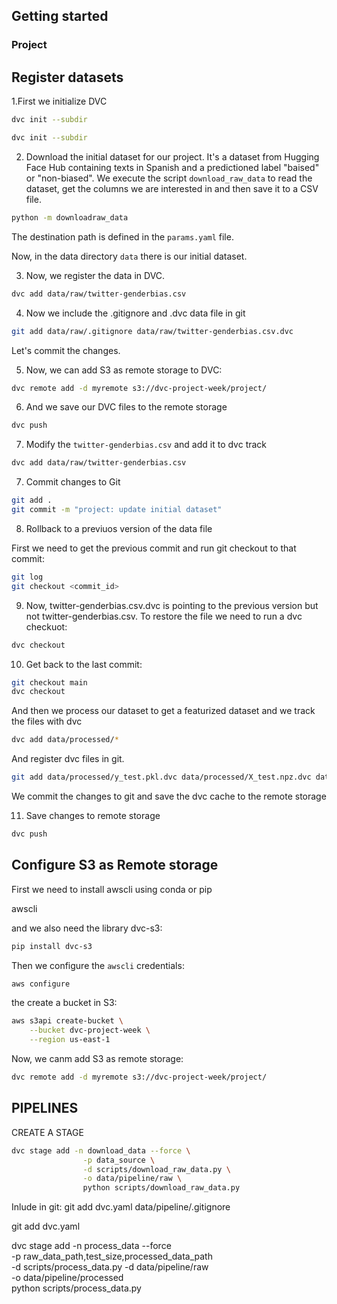 ## Getting started

### Project

## Register datasets

1.First we initialize DVC
```bash
dvc init --subdir
```
```bash
dvc init --subdir
```
2. Download the initial dataset for our project.
It's a dataset from Hugging Face Hub containing texts in Spanish and a predictioned label "baised" or "non-biased".
We execute the script `download_raw_data` to read the dataset, get the columns we are interested in and then save it to a CSV file.
```bash
python -m downloadraw_data
```
The destination path is defined in the `params.yaml` file.

Now, in the data directory `data` there is our initial dataset.

3. Now, we register the data in DVC.

```bash
dvc add data/raw/twitter-genderbias.csv
```

4. Now we include the .gitignore and .dvc data file in git
```bash
git add data/raw/.gitignore data/raw/twitter-genderbias.csv.dvc
```

Let's commit the changes.

5. Now, we can add S3 as remote storage to DVC:
```bash
dvc remote add -d myremote s3://dvc-project-week/project/
```

6. And we save our DVC files to the remote storage
```bash
dvc push
```
7. Modify the `twitter-genderbias.csv` and add it to dvc track
```bash
dvc add data/raw/twitter-genderbias.csv
```
7. Commit changes to Git
```bash
git add .
git commit -m "project: update initial dataset"
```
8. Rollback to a previuos version of the data file

First we need to get the previous commit and run git checkout to that commit:

```bash
git log
git checkout <commit_id>
```
9. Now, twitter-genderbias.csv.dvc is pointing to the previous version but not twitter-genderbias.csv. To restore the file we need to run a dvc checkuot:
```bash
dvc checkout
```

10. Get back to the last commit:
```bash
git checkout main
dvc checkout
```

And then we process our dataset to get a featurized dataset and we track the files with dvc
```bash
dvc add data/processed/*
```
And register dvc files in git.
```bash
git add data/processed/y_test.pkl.dvc data/processed/X_test.npz.dvc data/processed/y_train.pkl.dvc data/processed/.gitignore data/processed/X_train.npz.dvc
```
We commit the changes to git and save the dvc cache to the remote storage


11. Save changes to remote storage
```bash
dvc push
```

## Configure S3 as Remote storage

First we need to install awscli using conda or pip

awscli

and we also need the library dvc-s3:
```bash
pip install dvc-s3
```

Then we configure the `awscli` credentials:

```bash
aws configure
```

the create a bucket in S3:
```bash
aws s3api create-bucket \
    --bucket dvc-project-week \
    --region us-east-1
```

Now, we canm add S3 as remote storage:
```bash
dvc remote add -d myremote s3://dvc-project-week/project/
```

## PIPELINES
CREATE A STAGE
```bash
dvc stage add -n download_data --force \
                -p data_source \
                -d scripts/download_raw_data.py \
                -o data/pipeline/raw \
                python scripts/download_raw_data.py
```

Inlude in git:
git add dvc.yaml data/pipeline/.gitignore

git add dvc.yaml

dvc stage add -n process_data --force \
                -p raw_data_path,test_size,processed_data_path \
                -d scripts/process_data.py -d data/pipeline/raw \
                -o data/pipeline/processed \
                python scripts/process_data.py